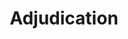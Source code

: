 ---
title: "Adjudication"
lang: "English"
year: "2021"
links: ['2QaGHEU4F3M']
slides: ""
authors: ['Apratim Shrivastav']
tags: ['Judging']
layout: "workshop"
categories: ["workshops"]
---